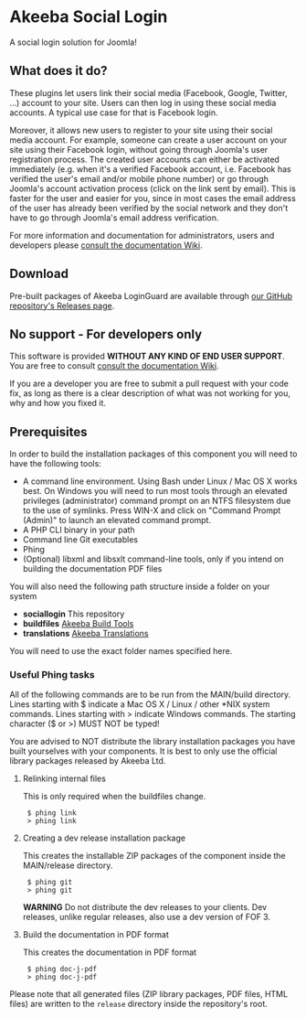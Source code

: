 # Akeeba Social Login

A social login solution for Joomla!

## What does it do?

These plugins let users link their social media (Facebook, Google, Twitter, ...) account to your site. Users can then log in using these social media accounts. A typical use case for that is Facebook login.

Moreover, it allows new users to register to your site using their social media account. For example, someone can create a user account on your site using their Facebook login, without going through Joomla's user registration process. The created user accounts can either be activated immediately (e.g. when it's a verified Facebook account, i.e. Facebook has verified the user's email and/or mobile phone number) or go through Joomla's account activation process (click on the link sent by email). This is faster for the user and easier for you, since in most cases the email address of the user has already been verified by the social network and they don't have to go through Joomla's email address verification.
 
For more information and documentation for administrators, users and developers please [consult the documentation Wiki](https://github.com/akeeba/sociallogin/wiki).

## Download

Pre-built packages of Akeeba LoginGuard are available through [our GitHub repository's Releases page](https://github.com/akeeba/sociallogin/releases).

## No support - For developers only

This software is provided **WITHOUT ANY KIND OF END USER SUPPORT**. You are free to consult [consult the documentation Wiki](https://github.com/akeeba/sociallogin/wiki).

If you are a developer you are free to submit a pull request with your code fix, as long as there is a clear description of what was not working for you, why and how you fixed it. 
 
## Prerequisites

In order to build the installation packages of this component you will need to have the following tools:

* A command line environment. Using Bash under Linux / Mac OS X works best. On Windows you will need to run most tools through an elevated privileges (administrator) command prompt on an NTFS filesystem due to the use of symlinks. Press WIN-X and click on "Command Prompt (Admin)" to launch an elevated command prompt.
* A PHP CLI binary in your path
* Command line Git executables
* Phing
* (Optional) libxml and libsxlt command-line tools, only if you intend on building the documentation PDF files

You will also need the following path structure inside a folder on your system

* **sociallogin** This repository
* **buildfiles** [Akeeba Build Tools](https://github.com/akeeba/buildfiles)
* **translations** [Akeeba Translations](https://github.com/akeeba/translations)

You will need to use the exact folder names specified here.

### Useful Phing tasks

All of the following commands are to be run from the MAIN/build directory.
Lines starting with $ indicate a Mac OS X / Linux / other *NIX system commands.
Lines starting with > indicate Windows commands. The starting character ($ or >)
MUST NOT be typed!

You are advised to NOT distribute the library installation packages you have built yourselves with your components. It
is best to only use the official library packages released by Akeeba Ltd.

1. Relinking internal files

   This is only required when the buildfiles change.

		$ phing link
		> phing link

1. Creating a dev release installation package

   This creates the installable ZIP packages of the component inside the
   MAIN/release directory.

		$ phing git
		> phing git
		
   **WARNING** Do not distribute the dev releases to your clients. Dev releases, unlike regular releases, also use a
   dev version of FOF 3.

1. Build the documentation in PDF format

   This creates the documentation in PDF format

		$ phing doc-j-pdf
		> phing doc-j-pdf


Please note that all generated files (ZIP library packages, PDF files, HTML files) are written to the
`release` directory inside the repository's root.